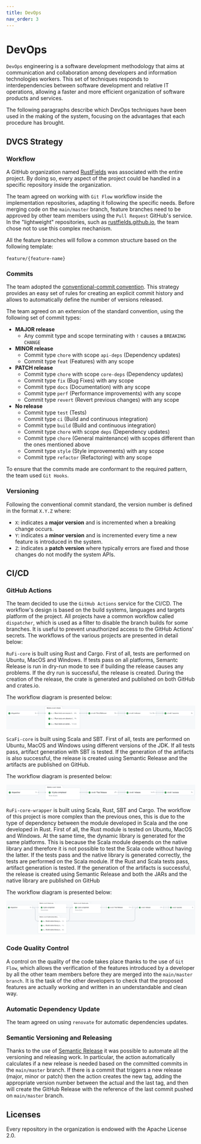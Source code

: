 ```yaml
---
title: DevOps
nav_order: 3
---
```


# DevOps

`DevOps` engineering is a software development methodology that aims at communication and collaboration among developers and information technologies workers. This set of techniques responds to interdependencies between software development and relative IT operations, allowing a faster and more efficient organization of software products and services.

The following paragraphs describe which DevOps techniques have been used in the making of the system, focusing on the advantages that each procedure has brought.

## DVCS Strategy

### Workflow
A GitHub organization named [RustFields](https://github.com/RustFields) was associated with the entire project. By doing so, every aspect of the project could be handled in a specific repository inside the organization.

The team agreed on working with `Git Flow` workflow inside the implementation repositories, adapting it following the specific needs. Before merging code on the `main/master` branch, feature branches need to be approved by other team members using the `Pull Request` GitHub's service. In the "lightweight" repositories, such as [rustfields.github.io](https://github.com/RustFields/rustfields.github.io), the team chose not to use this complex mechanism.

All the feature branches will follow a common structure based on the following template:

`feature/{feature-name}`

### Commits

The team adopted the [conventional-commit convention](https://www.conventionalcommits.org/en/v1.0.0/). This strategy provides an easy set of rules for creating an explicit commit history and allows to automatically define the number of versions released.

The team agreed on an extension of the standard convention, using the following set of commit types:

- **MAJOR release**
  - Any commit type and scope terminating with `!` causes a `BREAKING CHANGE`
- **MINOR release**
  - Commit type `chore` with scope `api-deps` (Dependency updates)
  - Commit type `feat` (Features) with any scope
- **PATCH release**
  - Commit type `chore` with scope `core-deps` (Dependency updates)
  - Commit type `fix` (Bug Fixes) with any scope
  - Commit type `docs` (Documentation) with any scope
  - Commit type `perf` (Performance improvements) with any scope
  - Commit type `revert` (Revert previous changes) with any scope
- **No release**
  - Commit type `test` (Tests)
  - Commit type `ci` (Build and continuous integration)
  - Commit type `build` (Build and continuous integration)
  - Commit type `chore` with scope `deps` (Dependency updates)
  - Commit type `chore` (General maintenance) with scopes different than the ones mentioned above
  - Commit type `style` (Style improvements) with any scope
  - Commit type `refactor` (Refactoring) with any scope

To ensure that the commits made are conformant to the required pattern, the team used `Git Hooks`.

### Versioning

Following the conventional commit standard, the version number is defined in the format `X.Y.Z` where:

* `X`: indicates a **major version** and is incremented when a breaking change occurs.
* `Y`: indicates a **minor version** and is incremented every time a new feature is introduced in the system.
* `Z`: indicates a **patch version** where typically errors are fixed and those changes do not modify the system APIs.

[comment]: <> (### Commit Lint Check)

## CI/CD

### GitHub Actions

The team decided to use the `GitHub Actions` service for the CI/CD.
The workflow's design is based on the build systems, languages and targets platform of the project.
All projects have a common workflow called `dispatcher`, which is used as a filter to disable the branch builds for some branches. It is useful to prevent unauthorized access to the GitHub Actions' secrets.
The workflows of the various projects are presented in detail below:

`RuFi-core` is built using Rust and Cargo. First of all, tests are performed on Ubuntu, MacOS and Windows. If tests pass on all platforms, Semantc Release is run in dry-run mode to see if building the release causes any problems. If the dry run is successful, the release is created. During the creation of the release, the crate is generated and published on both GitHub and crates.io.

The workflow diagram is presented below:

![](/assets/images/rufi-core-workflow.png)

`ScaFi-core` is built using Scala and SBT. First of all, tests are performed on Ubuntu, MacOS and Windows using different versions of the JDK. If all tests pass, artifact generation with SBT is tested. If the generation of the artifacts is also successful, the release is created using Semantic Release and the artifacts are published on GitHub.

The workflow diagram is presented below:

![](/assets/images/scafi-core-workflow.png)

`RuFi-core-wrapper` is built using Scala, Rust, SBT and Cargo. The workflow of this project is more complex than the previous ones, this is due to the type of dependency between the module developed in Scala and the one developed in Rust. First of all, the Rust module is tested on Ubuntu, MacOS and Windows. At the same time, the dynamic library is generated for the same platforms. This is because the Scala module depends on the native library and therefore it is not possible to test the Scala code without having the latter. If the tests pass and the native library is generated correctly, the tests are performed on the Scala module. If the Rust and Scala tests pass, artifact generation is tested. If the generation of the artifacts is successful, the release is created using Semantic Release and both the JARs and the native library are published on GitHub

The workflow diagram is presented below:

![](/assets/images/rufi-core-wrapper.png)

### Code Quality Control

A control on the quality of the code takes place thanks to the use of `Git Flow`, which allows the verification of the features introduced by a developer by all the other team members before they are merged into the `main/master branch`. It is the task of the other developers to check that the proposed features are actually working and written in an understandable and clean way.

### Automatic Dependency Update

The team agreed on using `renovate` for automatic dependencies updates.

### Semantic Versioning and Releasing

Thanks to the use of [Semantic Release](https://github.com/semantic-release/semantic-release) it was possible to automate all the versioning and releasing work. In particular, the action automatically calculates if a new release is needed based on the committed commits in the `main/master` branch. If there is a commit that triggers a new release (major, minor or patch) then the action creates the new tag, adding the appropriate version number between the actual and the last tag, and then will create the GitHub Release with the reference of the last commit pushed on `main/master` branch.

## Licenses

Every repository in the organization is endowed with the Apache License 2.0.

